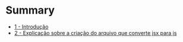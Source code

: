 # Summary

* [1 - Introdução](capitulos/1_-_introducao.md)
* [2 - Explicação sobre a criação do arquivo que converte jsx para js](capitulos/2_-_explicacao_sobre_a_criacao_do_arquivo_que_conv.md)

